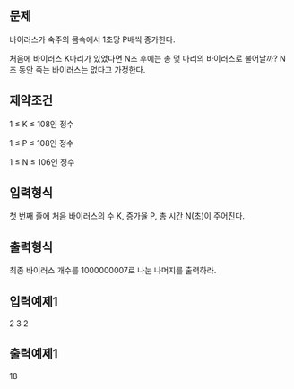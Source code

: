 ## 문제
바이러스가 숙주의 몸속에서 1초당 P배씩 증가한다.

처음에 바이러스 K마리가 있었다면 N초 후에는 총 몇 마리의 바이러스로 불어날까? N초 동안 죽는 바이러스는 없다고 가정한다.

## 제약조건
1 ≤ K ≤ 108인 정수

1 ≤ P ≤ 108인 정수

1 ≤ N ≤ 106인 정수

## 입력형식
첫 번째 줄에 처음 바이러스의 수 K, 증가율 P, 총 시간 N(초)이 주어진다.

## 출력형식
최종 바이러스 개수를 1000000007로 나눈 나머지를 출력하라.

## 입력예제1
2 3 2
## 출력예제1
18